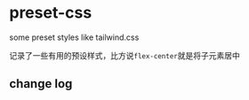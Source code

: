 # preset-css

some preset styles like tailwind.css

记录了一些有用的预设样式，比方说`flex-center`就是将子元素居中

## change log
